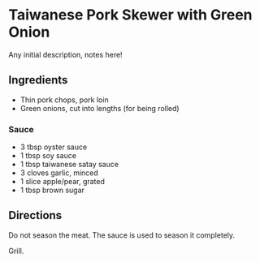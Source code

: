 # Taiwanese Pork Skewer with Green Onion
Any initial description, notes here!

## Ingredients
- Thin pork chops, pork loin
- Green onions, cut into lengths (for being rolled)

### Sauce
- 3 tbsp oyster sauce
- 1 tbsp soy sauce
- 1 tbsp taiwanese satay sauce
- 3 cloves garlic, minced
- 1 slice apple/pear, grated
- 1 tbsp brown sugar


## Directions

Do not season the meat. The sauce is used to season it completely.

Grill.
